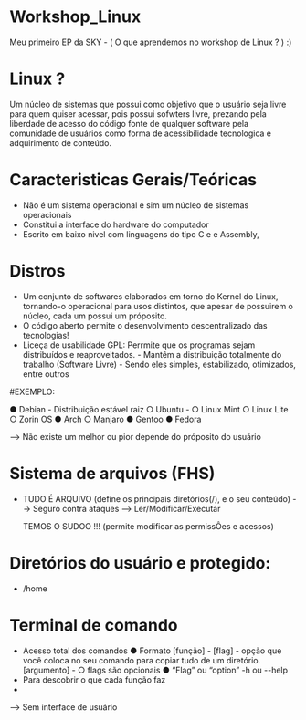 # Workshop_Linux
Meu primeiro EP da SKY - ( O que aprendemos no workshop de Linux ? ) :) 
# Linux ?

Um núcleo de sistemas que possui como objetivo que o usuário seja livre para quem quiser acessar, pois possui sofwters livre, prezando pela liberdade de acesso do código fonte de qualquer software pela comunidade de usuários como forma de acessibilidade tecnologica e adquirimento de conteúdo.

# Caracteristicas Gerais/Teóricas

- Não é um sistema operacional e sim um núcleo de sistemas operacionais
- Constitui a interface do hardware do 
computador
- Escrito em baixo nivel com linguagens do tipo C e e Assembly,

# Distros

- Um conjunto de softwares elaborados em torno do Kernel do Linux, tornando-o operacional para usos distintos, que apesar de possuirem o núcleo, cada um possui um próposito. 
- O código aberto permite o desenvolvimento descentralizado das tecnologias!
- Liceça de usabilidade GPL: Perrmite que os programas sejam distribuídos e reaproveitados. 
       - Mantêm a distribuição totalmente do trabalho (Software Livre)
       - Sendo eles simples, estabilizado, otimizados, entre outros 

#EXEMPLO:

● Debian - Distribuição estável raiz
○ Ubuntu -
○ Linux Mint 
○ Linux Lite 
○ Zorin OS
● Arch 
○ Manjaro
● Gentoo
● Fedora

 --> Não existe um melhor ou pior depende do próposito do usuário 

# Sistema de arquivos (FHS)
- TUDO É ARQUIVO (define os principais diretórios(/), e o seu conteúdo)
  --> Seguro contra ataques
     --> Ler/Modificar/Executar
     
     TEMOS O SUDOO !!! (permite modificar as permissÔes e acessos)
     
 # Diretórios  do usuário e protegido:    
 - /home
  
 # Terminal de comando 
 - Acesso total dos comandos
  ● Formato
[função] - 
[flag] - opção que você coloca no seu comando para copiar tudo de um diretório.
[argumento] - 
○ flags são opcionais
● “Flag” ou “option” -h ou --help
 - Para descobrir o que cada função faz
 - 
--> Sem interface de usuário

